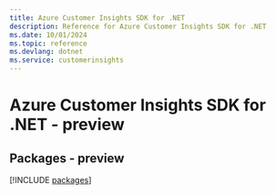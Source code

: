 ```yaml
---
title: Azure Customer Insights SDK for .NET
description: Reference for Azure Customer Insights SDK for .NET
ms.date: 10/01/2024
ms.topic: reference
ms.devlang: dotnet
ms.service: customerinsights
---
```

# Azure Customer Insights SDK for .NET - preview
## Packages - preview
[!INCLUDE [packages](customer-insights-index.md)]